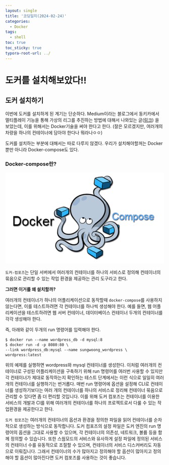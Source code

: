 ```yaml
---
layout: single
title: '코딩일지(2024-02-24)'
categories:
  - Docker
tags:
  - shell
toc: true
toc_sticky: true
typora-root-url: ../
---
```


# 도커를 설치해보았다!!

## 도커 설치하기

이번에 도커를 설치하게 된 계기는 단순하다. Medium이라는 블로그에서 동키카에서 멀티플레이 기능을 통해 가상의 리그를 추진하는 방법에 대해서 나와있는 글([링크](https://medium.com/robocar-store/how-to-install-a-virtual-donkey-car-on-your-pc-using-docker-9e4e4fcf718a)) 을 보았는데, 이를 위해서는 Docker기술을 써야 한다고 한다. (잘은 모르겠지만, 여러개의 차량을 하나의 컨테이너에 담아야 한다나 뭐라나ㅇㅇ)

도커를 설치하는 부분에 대해서는 따로 다루지 않겠다. 우리가 설치해야할꺼는 Docker뿐만 아니라 Docker-compose도 있다.

### Docker-compose란?

<div style="text-align:center;">
    <img src="/images/2024-02-24-codinglog(39)/image-20240225014359925.png" alt="image-20240225014359925" style="zoom:100%;" />
</div>




`도커-컴포즈`는 단일 서버에서 여러개의 컨테이너를 하나의 서비스로 정의해 컨테이너의 묶음으로 관리할 수 있는 작업 환경을 제공하는 관리 도구라고 한다.

<b>그러면 이거를 왜 설치할까?</b>

여러개의 컨테이너가 하나의 어플리케이션으로 동작할때 `docker-compose`를 사용하지 않는다면, 이를 테스트하려면 각 컨테이너를 하나씩 생성해야 한다. 예를 들면, 웹 어플리케이션을 테스트하려면 웹 서버 컨테이너, 데이터베이스 컨테이너 두개의 컨테이너를 각각 생성해야 한다.

즉, 아래와 같이 두개의 run 명령어를 입력해야 한다.

```shell
$ docker run --name wordpress_db -d mysql:8
$ docker run -d -p 8080:80 \
--link wordpress_db:mysql --name sungwoong_wordpress \
wordpress:latest
```

위의 예제를 실행하면  wordpress와 mysql 컨테이너를 생성한다. 이처럼 여러개의 컨테이너로 구성된 어플리케이션을 구축하기 위해 run 명령어를 여러번 사용할 수 있지만 각 컨테이너가 제대로 동작하는지 확인하는 테스트 단계에서는 이런 식으로 일일히 여러개의 컨테이너를 실행하기는 번거롭다. 매번 run 명령어에 옵션을 설정해 CLI로 컨테이너를 생성하기보다는 여러 개의 컨테이너를 하나의 서비스로 정리해 컨테이너 묶음으로 관리할 수 있다면 좀 더 편리할 것입니다. 이를 위해 도커 컴포즈는 컨테이너를 이용한 서비스의 개발과 CI를 위해 여러개의 컨테이너를 하나의 프로젝트로서 다룰 수 있는 작업환경을 제공한다고 한다.



`도커 컴포즈`는 여러개의 컨테이너의 옵션과 환경을 정의한 파일을 읽어 컨테이너를 순차적으로 생성하는 방식으로 동작합니다. 도커 컴포즈의 설정 파일은 도커 엔진의 run 명령어의 옵션을 그대로 사용할 수 있으며, 각 컨테이너의 의존성, 네트워크, 볼륨 등을 함께 정의할 수 있습니다. 또한 스웜모드의 서비스와 유사하게 설정 파일에 정의된 서비스의 컨테이너  수를 유동적으로 조절할 수 있으며,  컨테이너의 서비스 디스커버리도 자동으로 이뤄집니다. 그래서 컨테이너의 수가 많아지고 정의해야 할 옵션이 많아지고 정의해야 할 옵션이 많아진다면 도커 컴포즈를 사용하는 것이 좋습니다.




